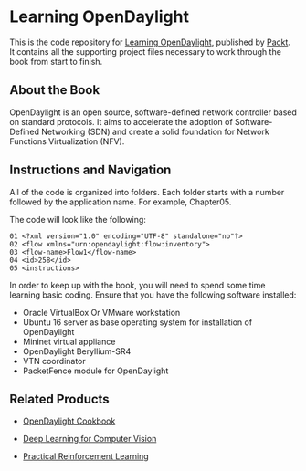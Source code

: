 # Learning OpenDaylight
This is the code repository for [Learning OpenDaylight](https://www.packtpub.com/networking-and-servers/learning-opendaylight?utm_source=github&utm_medium=repository&utm_campaign=9781782174523), published by [Packt](https://www.packtpub.com/?utm_source=github). It contains all the supporting project files necessary to work through the book from start to finish.
## About the Book
OpenDaylight is an open source, software-defined network controller based on standard protocols. It aims to accelerate the adoption of Software-Defined Networking (SDN) and create a solid foundation for Network Functions Virtualization (NFV).

## Instructions and Navigation
All of the code is organized into folders. Each folder starts with a number followed by the application name. For example, Chapter05.



The code will look like the following:
```
01 <?xml version="1.0" encoding="UTF-8" standalone="no"?>
02 <flow xmlns="urn:opendaylight:flow:inventory">
03 <flow-name>Flow1</flow-name>
04 <id>258</id>
05 <instructions>
```

In order to keep up with the book, you will need to spend some time learning basic coding.
Ensure that you have the following software installed:

* Oracle VirtualBox Or VMware workstation
* Ubuntu 16 server as base operating system for installation of OpenDaylight
* Mininet virtual appliance
* OpenDaylight Beryllium-SR4
* VTN coordinator
* PacketFence module for OpenDaylight

## Related Products
* [OpenDaylight Cookbook](https://www.packtpub.com/virtualization-and-cloud/opendaylight-cookbook?utm_source=github&utm_medium=repository&utm_campaign=9781786462305)

* [Deep Learning for Computer Vision](https://www.packtpub.com/big-data-and-business-intelligence/deep-learning-computer-vision?utm_source=github&utm_medium=repository&utm_campaign=9781788295628)

* [Practical Reinforcement Learning](https://www.packtpub.com/big-data-and-business-intelligence/practical-reinforcement-learning?utm_source=github&utm_medium=repository&utm_campaign=9781787128729)


